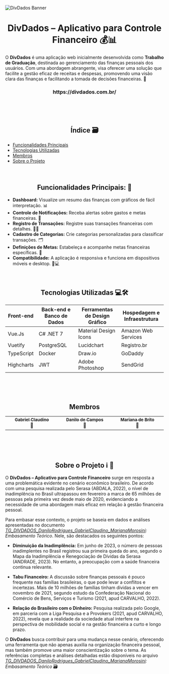 ![DivDados Banner](https://github.com/DanCampos12/requirements-divdados/assets/78832392/cf790550-201e-4db4-a0be-bd8bb5b8004a)
<h1 align="center"> DivDados – Aplicativo para Controle Financeiro 💰📊 </h1>

O **DivDados** é uma aplicação web inicialmente desenvolvida como **Trabalho de Graduação**, destinada ao gerenciamento das finanças pessoais dos usuários. Com uma abordagem abrangente, visa oferecer uma solução que facilite a gestão eficaz de receitas e despesas, promovendo uma visão clara das finanças e facilitando a tomada de decisões financeiras. 🚀 
<h3 align="center"> https://divdados.com.br/ </h2>
<br/><br/><br/>
<h2 align="center"> Índice 🗃 </h2>

-   [Funcionalidades Principais](https://github.com/DanCampos12/requirements-divdados?tab=readme-ov-file#-funcionalidades-principais--)
-   [Tecnologias Utilizadas](https://github.com/DanCampos12/requirements-divdados?tab=readme-ov-file#-tecnologias-utilizadas-%EF%B8%8F-)
-   [Membros](https://github.com/DanCampos12/requirements-divdados?tab=readme-ov-file#-membros-)
-   [Sobre o Projeto](https://github.com/DanCampos12/requirements-divdados?tab=readme-ov-file#-sobre-o-projeto-%E2%84%B9%EF%B8%8F--)
<br/><br/><br/>
<h2 align="center"> Funcionalidades Principais: 🎯 </h2>

-   **Dashboard:** Visualize um resumo das finanças com gráficos de fácil interpretação. 📊
-   **Controle de Notificações:** Receba alertas sobre gastos e metas financeiras. 🔔
-   **Registro de Transações:** Registre suas transações financeiras com detalhes. 📝🔄
-   **Cadastro de Categorias:** Crie categorias personalizadas para classificar transações. 🗂️
-   **Definições de Metas:** Estabeleça e acompanhe metas financeiras específicas. 🎯
-   **Compatibilidade:** A aplicação é responsiva e funciona em dispositivos móveis e desktop. 📱💻
<br/><br/><br/>
<h2 align="center"> Tecnologias Utilizadas 💻🛠️ </h2>

<table align="center">
  <thead>
    <th>Front-end</th>
    <th>Back-end e Banco de Dados</th>
    <th>Ferramentas de Design Gráfico</th>
    <th>Hospedagem e Infraestrutura</th>
  </thead>
  <tbody>
    <tr>
      <td>Vue.Js</td>
      <td>C# .NET 7</td>
      <td>Material Design Icons</td>
      <td>Amazon Web Services</td>
    </tr>
    <tr>
      <td>Vuetify</td>
      <td>PostgreSQL</td>
      <td>Lucidchart</td>
      <td>Registro.br</td>
    </tr>
    <tr>
      <td>TypeScript</td>
      <td>Docker</td>
      <td>Draw.io</td>
      <td>GoDaddy</td>
    </tr>
    <tr>
      <td>Highcharts</td>
      <td>JWT</td>
      <td>Adobe Photoshop</td>
      <td>SendGrid</td>
    </tr>
  </tbody>
</table>
<br/><br/><br/>
<h2 align="center"> Membros </h2>

<table align="center">
  <tr>
    <td align="center" width=200px><a href="https://github.com/Gabrielclf10"><img style="border-radius: 50%;" src="https://avatars.githubusercontent.com/u/78832392?v=4" alt=""/><br /><sub><b>Gabriel Claudino</b></sub></a><br /><a href="https://rocketseat.com.br/" title="Gabriel Claudino"></a>🚀</td>
    <td align="center" width=200px><a href="https://github.com/DanCampos12"><img style="border-radius: 50%;" src="https://avatars.githubusercontent.com/u/65630045?v=4" alt=""/><br /><sub><b>Danilo de Campos</b></sub></a><br /><a href="https://github.com/DanCampos12/" title="Danilo Campos"></a>🚀</td>
    <td align="center" width=200px><a href="https://github.com/MarianaMorosini/"><img style="border-radius: 50%;" src="https://avatars.githubusercontent.com/u/78965428?v=4" alt=""/><br /><sub><b>Mariana de Brito</b></sub></a><br /><a href="https://github.com/MarianaMorosini/" title="Mariana de Brito"></a>🚀</td>
  </tr>
</table>
<br/><br/><br/>
<h2 align="center"> Sobre o Projeto ℹ️ 📘 </h2>

O **DivDados – Aplicativo para Controle Financeiro** surge em resposta a uma problemática evidente no cenário econômico brasileiro. De acordo com uma pesquisa realizada pelo Serasa (ABDALA, 2022), o nível de inadimplência no Brasil ultrapassou em fevereiro a marca de 65 milhões de pessoas pela primeira vez desde maio de 2020, evidenciando a necessidade de uma abordagem mais eficaz em relação à gestão financeira pessoal.

Para embasar esse contexto, o projeto se baseia em dados e análises apresentadas no documento _[TG_DIVDADOS_DaniloRodrigues_GabrielClaudino_MarianaMorosini](https://github.com/DanCampos12/requirements-divdados/blob/main/TG_DIVDADOS_DaniloRodrigues_GabrielClaudino_MarianaMorosini.pdf): Embasamento Teórico_. Nele, são destacados os seguintes pontos:

-   **Diminuição da Inadimplência:** Em junho de 2023, o número de pessoas inadimplentes no Brasil registrou sua primeira queda do ano, segundo o Mapa da Inadimplência e Renegociação de Dívidas da Serasa (ANDRADE, 2023). No entanto, a preocupação com a saúde financeira continua relevante.
    
-   **Tabu Financeiro:** A discussão sobre finanças pessoais é pouco frequente nas famílias brasileiras, o que pode levar a conflitos e incertezas. Mais de 10 milhões de famílias tinham dívidas a vencer em novembro de 2021, segundo estudo da Confederação Nacional do Comércio de Bens, Serviços e Turismo (2021, apud CARVALHO, 2022).
    
-   **Relação do Brasileiro com o Dinheiro:** Pesquisa realizada pelo Google, em parceria com a Liga Pesquisa e a Provokers (2021, apud CARVALHO, 2022), revela que a realidade da sociedade atual interfere na perspectiva de mobilidade social e na gestão financeira a curto e longo prazo.
    

O **DivDados** busca contribuir para uma mudança nesse cenário, oferecendo uma ferramenta que não apenas auxilia na organização financeira pessoal, mas também promove uma maior conscientização sobre o tema. As referências completas e análises detalhadas estão disponíveis no arquivo _[TG_DIVDADOS_DaniloRodrigues_GabrielClaudino_MarianaMorosini](https://github.com/DanCampos12/requirements-divdados/blob/main/TG_DIVDADOS_DaniloRodrigues_GabrielClaudino_MarianaMorosini.pdf): Embasamento Teórico_ 🗃
